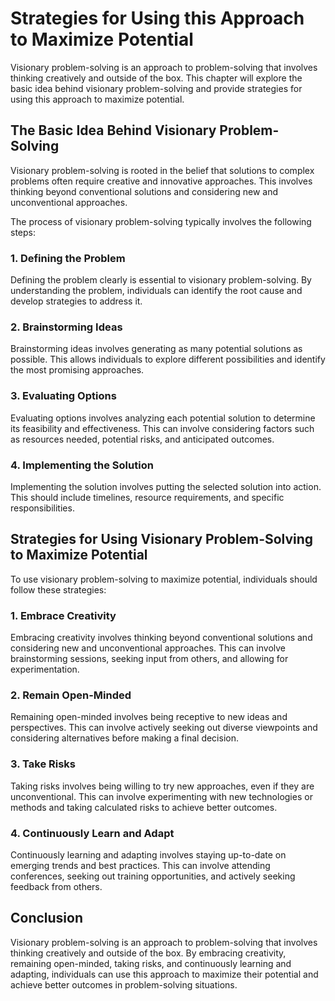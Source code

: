 # Strategies for Using this Approach to Maximize Potential

Visionary problem-solving is an approach to problem-solving that involves thinking creatively and outside of the box. This chapter will explore the basic idea behind visionary problem-solving and provide strategies for using this approach to maximize potential.

The Basic Idea Behind Visionary Problem-Solving
-----------------------------------------------

Visionary problem-solving is rooted in the belief that solutions to complex problems often require creative and innovative approaches. This involves thinking beyond conventional solutions and considering new and unconventional approaches.

The process of visionary problem-solving typically involves the following steps:

### 1. Defining the Problem

Defining the problem clearly is essential to visionary problem-solving. By understanding the problem, individuals can identify the root cause and develop strategies to address it.

### 2. Brainstorming Ideas

Brainstorming ideas involves generating as many potential solutions as possible. This allows individuals to explore different possibilities and identify the most promising approaches.

### 3. Evaluating Options

Evaluating options involves analyzing each potential solution to determine its feasibility and effectiveness. This can involve considering factors such as resources needed, potential risks, and anticipated outcomes.

### 4. Implementing the Solution

Implementing the solution involves putting the selected solution into action. This should include timelines, resource requirements, and specific responsibilities.

Strategies for Using Visionary Problem-Solving to Maximize Potential
--------------------------------------------------------------------

To use visionary problem-solving to maximize potential, individuals should follow these strategies:

### 1. Embrace Creativity

Embracing creativity involves thinking beyond conventional solutions and considering new and unconventional approaches. This can involve brainstorming sessions, seeking input from others, and allowing for experimentation.

### 2. Remain Open-Minded

Remaining open-minded involves being receptive to new ideas and perspectives. This can involve actively seeking out diverse viewpoints and considering alternatives before making a final decision.

### 3. Take Risks

Taking risks involves being willing to try new approaches, even if they are unconventional. This can involve experimenting with new technologies or methods and taking calculated risks to achieve better outcomes.

### 4. Continuously Learn and Adapt

Continuously learning and adapting involves staying up-to-date on emerging trends and best practices. This can involve attending conferences, seeking out training opportunities, and actively seeking feedback from others.

Conclusion
----------

Visionary problem-solving is an approach to problem-solving that involves thinking creatively and outside of the box. By embracing creativity, remaining open-minded, taking risks, and continuously learning and adapting, individuals can use this approach to maximize their potential and achieve better outcomes in problem-solving situations.
